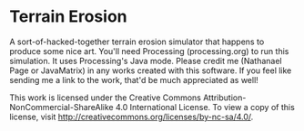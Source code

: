 # Terrain Erosion
A sort-of-hacked-together terrain erosion simulator that happens to produce some nice art.
You'll need Processing (processing.org) to run this simulation. It uses Processing's Java mode.
Please credit me (Nathanael Page or JavaMatrix) in any works created with this software. If you feel like sending me a link to the work, that'd be much appreciated as well!

This work is licensed under the Creative Commons Attribution-NonCommercial-ShareAlike 4.0 International License. To view a copy of this license, visit http://creativecommons.org/licenses/by-nc-sa/4.0/.
